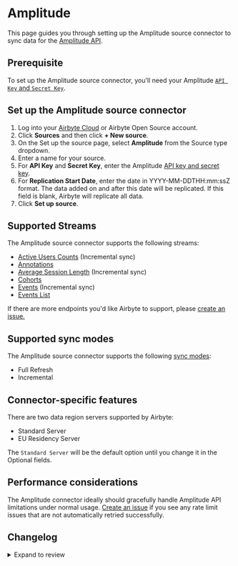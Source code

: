# Amplitude

This page guides you through setting up the Amplitude source connector to sync data for the [Amplitude API](https://www.docs.developers.amplitude.com/analytics/apis/http-v2-api/).

## Prerequisite

To set up the Amplitude source connector, you'll need your Amplitude [`API Key` and `Secret Key`](https://help.amplitude.com/hc/en-us/articles/360058073772-Create-and-manage-organizations-and-projects#view-and-edit-your-project-information).

## Set up the Amplitude source connector

1. Log into your [Airbyte Cloud](https://cloud.airbyte.com/workspaces) or Airbyte Open Source account.
2. Click **Sources** and then click **+ New source**.
3. On the Set up the source page, select **Amplitude** from the Source type dropdown.
4. Enter a name for your source.
5. For **API Key** and **Secret Key**, enter the Amplitude [API key and secret key](https://help.amplitude.com/hc/en-us/articles/360058073772-Create-and-manage-organizations-and-projects#view-and-edit-your-project-information).
6. For **Replication Start Date**, enter the date in YYYY-MM-DDTHH:mm:ssZ format. The data added on and after this date will be replicated. If this field is blank, Airbyte will replicate all data.
7. Click **Set up source**.

## Supported Streams

The Amplitude source connector supports the following streams:

- [Active Users Counts](https://www.docs.developers.amplitude.com/analytics/apis/dashboard-rest-api/#get-active-and-new-user-counts) \(Incremental sync\)
- [Annotations](https://www.docs.developers.amplitude.com/analytics/apis/chart-annotations-api/#get-all-chart-annotations)
- [Average Session Length](https://www.docs.developers.amplitude.com/analytics/apis/dashboard-rest-api/#get-average-session-length) \(Incremental sync\)
- [Cohorts](https://www.docs.developers.amplitude.com/analytics/apis/behavioral-cohorts-api/#get-all-cohorts-response)
- [Events](https://www.docs.developers.amplitude.com/analytics/apis/export-api/#response-schema) \(Incremental sync\)
- [Events List](https://amplitude.com/docs/apis/analytics/dashboard-rest#get-events-list)

If there are more endpoints you'd like Airbyte to support, please [create an issue.](https://github.com/airbytehq/airbyte/issues/new/choose)

<!-- env:oss -->

## Supported sync modes

The Amplitude source connector supports the following [sync modes](https://docs.airbyte.com/cloud/core-concepts#connection-sync-modes):

- Full Refresh
- Incremental

## Connector-specific features

There are two data region servers supported by Airbyte:

- Standard Server
- EU Residency Server

The `Standard Server` will be the default option until you change it in the Optional fields.

## Performance considerations

The Amplitude connector ideally should gracefully handle Amplitude API limitations under normal usage. [Create an issue](https://github.com/airbytehq/airbyte/issues/new/choose) if you see any rate limit issues that are not automatically retried successfully.

## Changelog

<details>
  <summary>Expand to review</summary>

| Version    | Date       | Pull Request                                             | Subject                                                                                                                                                                |
|:-----------|:-----------| :------------------------------------------------------- |:-----------------------------------------------------------------------------------------------------------------------------------------------------------------------|
| 0.7.14 | 2025-05-10 | [59808](https://github.com/airbytehq/airbyte/pull/59808) | Update dependencies |
| 0.7.13 | 2025-05-03 | [59369](https://github.com/airbytehq/airbyte/pull/59369) | Update dependencies |
| 0.7.12 | 2025-04-26 | [58709](https://github.com/airbytehq/airbyte/pull/58709) | Update dependencies |
| 0.7.11 | 2025-04-19 | [58264](https://github.com/airbytehq/airbyte/pull/58264) | Update dependencies |
| 0.7.10 | 2025-04-12 | [57605](https://github.com/airbytehq/airbyte/pull/57605) | Update dependencies |
| 0.7.9 | 2025-04-05 | [57173](https://github.com/airbytehq/airbyte/pull/57173) | Update dependencies |
| 0.7.8 | 2025-03-29 | [56591](https://github.com/airbytehq/airbyte/pull/56591) | Update dependencies |
| 0.7.7 | 2025-03-22 | [56132](https://github.com/airbytehq/airbyte/pull/56132) | Update dependencies |
| 0.7.6 | 2025-03-08 | [55359](https://github.com/airbytehq/airbyte/pull/55359) | Update dependencies |
| 0.7.5 | 2025-03-01 | [54883](https://github.com/airbytehq/airbyte/pull/54883) | Update dependencies |
| 0.7.4 | 2025-02-22 | [54247](https://github.com/airbytehq/airbyte/pull/54247) | Update dependencies |
| 0.7.3 | 2025-02-15 | [52939](https://github.com/airbytehq/airbyte/pull/52939) | Update dependencies |
| 0.7.2 | 2025-02-13 | [53655](https://github.com/airbytehq/airbyte/pull/53655) | Fix CDK breaking change |
| 0.7.1 | 2025-01-25 | [52213](https://github.com/airbytehq/airbyte/pull/52213) | Update dependencies |
| 0.7.0 | 2025-01-24 | [52144](https://github.com/airbytehq/airbyte/pull/52144) | Promoting release candidate 0.7.0-rc.1 to a main version. |
| 0.7.0-rc.1 | 2025-01-17 | [51601](https://github.com/airbytehq/airbyte/pull/51601) | Migrates to manifest-only                                                                                                                                              |
| 0.6.19     | 2025-01-18 | [51723](https://github.com/airbytehq/airbyte/pull/51723) | Update dependencies                                                                                                                                                    |
| 0.6.18     | 2025-01-11 | [51288](https://github.com/airbytehq/airbyte/pull/51288) | Update dependencies                                                                                                                                                    |
| 0.6.17     | 2025-01-04 | [50906](https://github.com/airbytehq/airbyte/pull/50906) | Update dependencies                                                                                                                                                    |
| 0.6.16     | 2024-12-28 | [50486](https://github.com/airbytehq/airbyte/pull/50486) | Update dependencies                                                                                                                                                    |
| 0.6.15     | 2024-12-21 | [50150](https://github.com/airbytehq/airbyte/pull/50150) | Update dependencies                                                                                                                                                    |
| 0.6.14     | 2024-12-14 | [49017](https://github.com/airbytehq/airbyte/pull/49017) | Starting with this version, the Docker image is now rootless. Please note that this and future versions will not be compatible with Airbyte versions earlier than 0.64 |
| 0.6.13     | 2024-10-29 | [47097](https://github.com/airbytehq/airbyte/pull/47097) | Update dependencies                                                                                                                                                    |
| 0.6.12     | 2024-10-12 | [46771](https://github.com/airbytehq/airbyte/pull/46771) | Update dependencies                                                                                                                                                    |
| 0.6.11     | 2024-10-11 | [46736](https://github.com/airbytehq/airbyte/pull/46736) | Added possibility to toggle groupping by `Country` for `Active Users` stream                                                                                           |
| 0.6.10     | 2024-10-05 | [46489](https://github.com/airbytehq/airbyte/pull/46489) | Update dependencies                                                                                                                                                    |
| 0.6.9      | 2024-09-28 | [46121](https://github.com/airbytehq/airbyte/pull/46121) | Update dependencies                                                                                                                                                    |
| 0.6.8      | 2024-09-21 | [45732](https://github.com/airbytehq/airbyte/pull/45732) | Update dependencies                                                                                                                                                    |
| 0.6.7      | 2024-09-14 | [45501](https://github.com/airbytehq/airbyte/pull/45501) | Update dependencies                                                                                                                                                    |
| 0.6.6      | 2024-09-07 | [45318](https://github.com/airbytehq/airbyte/pull/45318) | Update dependencies                                                                                                                                                    |
| 0.6.5      | 2024-08-31 | [45047](https://github.com/airbytehq/airbyte/pull/45047) | Update dependencies                                                                                                                                                    |
| 0.6.4      | 2024-08-24 | [44709](https://github.com/airbytehq/airbyte/pull/44709) | Update dependencies                                                                                                                                                    |
| 0.6.3      | 2024-08-17 | [44250](https://github.com/airbytehq/airbyte/pull/44250) | Update dependencies                                                                                                                                                    |
| 0.6.2      | 2024-08-12 | [43876](https://github.com/airbytehq/airbyte/pull/43876) | Update dependencies                                                                                                                                                    |
| 0.6.1      | 2024-08-10 | [43473](https://github.com/airbytehq/airbyte/pull/43473) | Update dependencies                                                                                                                                                    |
| 0.6.0      | 2024-08-08 | [43400](https://github.com/airbytehq/airbyte/pull/43400) | Add Events List Stream                                                                                                                                                 |
| 0.5.1      | 2024-08-03 | [43267](https://github.com/airbytehq/airbyte/pull/43267) | Update dependencies                                                                                                                                                    |
| 0.5.0      | 2024-08-01 | [42565](https://github.com/airbytehq/airbyte/pull/42565) | Migrate to CDK v4.0.2                                                                                                                                                  |
| 0.4.2      | 2024-07-27 | [42618](https://github.com/airbytehq/airbyte/pull/42618) | Update dependencies                                                                                                                                                    |
| 0.4.1      | 2024-07-20 | [42302](https://github.com/airbytehq/airbyte/pull/42302) | Update dependencies                                                                                                                                                    |
| 0.4.0      | 2024-07-17 | [42074](https://github.com/airbytehq/airbyte/pull/42074) | Migrate to CDK v1.8.0                                                                                                                                                  |
| 0.3.18     | 2024-07-13 | [41767](https://github.com/airbytehq/airbyte/pull/41767) | Update dependencies                                                                                                                                                    |
| 0.3.17     | 2024-07-10 | [41537](https://github.com/airbytehq/airbyte/pull/41537) | Update dependencies                                                                                                                                                    |
| 0.3.16     | 2024-07-09 | [41097](https://github.com/airbytehq/airbyte/pull/41097) | Update dependencies                                                                                                                                                    |
| 0.3.15     | 2024-07-06 | [40982](https://github.com/airbytehq/airbyte/pull/40982) | Update dependencies                                                                                                                                                    |
| 0.3.14     | 2024-06-25 | [40407](https://github.com/airbytehq/airbyte/pull/40407) | Update dependencies                                                                                                                                                    |
| 0.3.13     | 2024-06-22 | [40108](https://github.com/airbytehq/airbyte/pull/40108) | Update dependencies                                                                                                                                                    |
| 0.3.12     | 2024-06-06 | [39103](https://github.com/airbytehq/airbyte/pull/39103) | Use `CheckpointMixin` for state management                                                                                                                             |
| 0.3.11     | 2024-06-04 | [38988](https://github.com/airbytehq/airbyte/pull/38988) | [autopull] Upgrade base image to v1.2.1                                                                                                                                |
| 0.3.10     | 2024-04-19 | [36631](https://github.com/airbytehq/airbyte/pull/36631) | Updating to 0.80.0 CDK                                                                                                                                                 |
| 0.3.9      | 2024-04-12 | [36631](https://github.com/airbytehq/airbyte/pull/36631) | schema descriptions                                                                                                                                                    |
| 0.3.8      | 2024-03-12 | [35987](https://github.com/airbytehq/airbyte/pull/35987) | Unpin CDK version                                                                                                                                                      |
| 0.3.7      | 2024-02-12 | [35162](https://github.com/airbytehq/airbyte/pull/35162) | Manage dependencies with Poetry.                                                                                                                                       |
| 0.3.6      | 2023-10-23 | [31702](https://github.com/airbytehq/airbyte/pull/31702) | Base image migration: remove Dockerfile and use the python-connector-base image                                                                                        |
| 0.3.5      | 2023-09-28 | [30846](https://github.com/airbytehq/airbyte/pull/30846) | Add support of multiple cursor date formats                                                                                                                            |
| 0.3.4      | 2023-09-28 | [30831](https://github.com/airbytehq/airbyte/pull/30831) | Add user friendly error description on 403 error                                                                                                                       |
| 0.3.3      | 2023-09-21 | [30652](https://github.com/airbytehq/airbyte/pull/30652) | Update spec: declare `start_date` type as `date-time`                                                                                                                  |
| 0.3.2      | 2023-09-18 | [30525](https://github.com/airbytehq/airbyte/pull/30525) | Fix `KeyError` while getting `data_region` from config                                                                                                                 |
| 0.3.1      | 2023-09-15 | [30471](https://github.com/airbytehq/airbyte/pull/30471) | Fix `Event` stream: Use `start_time` instead of cursor in the case of more recent                                                                                      |
| 0.3.0      | 2023-09-13 | [30378](https://github.com/airbytehq/airbyte/pull/30378) | Switch to latest CDK version                                                                                                                                           |
| 0.2.4      | 2023-05-05 | [25842](https://github.com/airbytehq/airbyte/pull/25842) | added missing attrs in events schema, enabled default availability strategy                                                                                            |
| 0.2.3      | 2023-04-20 | [25317](https://github.com/airbytehq/airbyte/pull/25317) | Refactor Events Stream, use pre-YAML version based on Python CDK                                                                                                       |
| 0.2.2      | 2023-04-19 | [25315](https://github.com/airbytehq/airbyte/pull/25315) | Refactor to only fetch date_time_fields once per request                                                                                                               |
| 0.2.1      | 2023-02-03 | [25281](https://github.com/airbytehq/airbyte/pull/25281) | Reduce request_time_range to 4 hours                                                                                                                                   |
| 0.2.0      | 2023-02-03 | [22362](https://github.com/airbytehq/airbyte/pull/22362) | Migrate to YAML                                                                                                                                                        |
| 0.1.24     | 2023-03-28 | [21022](https://github.com/airbytehq/airbyte/pull/21022) | Enable event stream time interval selection                                                                                                                            |
| 0.1.23     | 2023-03-02 | [23087](https://github.com/airbytehq/airbyte/pull/23087) | Specified date formatting in specification                                                                                                                             |
| 0.1.22     | 2023-02-17 | [23192](https://github.com/airbytehq/airbyte/pull/23192) | Skip the stream if `start_date` is specified in the future.                                                                                                            |
| 0.1.21     | 2023-02-01 | [21888](https://github.com/airbytehq/airbyte/pull/21888) | Set `AvailabilityStrategy` for streams explicitly to `None`                                                                                                            |
| 0.1.20     | 2023-01-27 | [21957](https://github.com/airbytehq/airbyte/pull/21957) | Handle null values and empty strings in date-time fields                                                                                                               |
| 0.1.19     | 2022-12-09 | [19727](https://github.com/airbytehq/airbyte/pull/19727) | Remove `data_region` as required                                                                                                                                       |
| 0.1.18     | 2022-12-08 | [19727](https://github.com/airbytehq/airbyte/pull/19727) | Add parameter to select region                                                                                                                                         |
| 0.1.17     | 2022-10-31 | [18684](https://github.com/airbytehq/airbyte/pull/18684) | Add empty `series` validation for `AverageSessionLength` stream                                                                                                        |
| 0.1.16     | 2022-10-11 | [17854](https://github.com/airbytehq/airbyte/pull/17854) | Add empty `series` validation for `ActtiveUsers` steam                                                                                                                 |
| 0.1.15     | 2022-10-03 | [17320](https://github.com/airbytehq/airbyte/pull/17320) | Add validation `start_date` filed if it's in the future                                                                                                                |
| 0.1.14     | 2022-09-28 | [17326](https://github.com/airbytehq/airbyte/pull/17326) | Migrate to per-stream states.                                                                                                                                          |
| 0.1.13     | 2022-08-31 | [16185](https://github.com/airbytehq/airbyte/pull/16185) | Re-release on new `airbyte_cdk==0.1.81`                                                                                                                                |
| 0.1.12     | 2022-08-11 | [15506](https://github.com/airbytehq/airbyte/pull/15506) | Changed slice day window to 1, instead of 3 for Events stream                                                                                                          |
| 0.1.11     | 2022-07-21 | [14924](https://github.com/airbytehq/airbyte/pull/14924) | Remove `additionalProperties` field from spec                                                                                                                          |
| 0.1.10     | 2022-06-16 | [13846](https://github.com/airbytehq/airbyte/pull/13846) | Try-catch the BadZipFile error                                                                                                                                         |
| 0.1.9      | 2022-06-10 | [13638](https://github.com/airbytehq/airbyte/pull/13638) | Fixed an infinite loop when fetching Amplitude data                                                                                                                    |
| 0.1.8      | 2022-06-01 | [13373](https://github.com/airbytehq/airbyte/pull/13373) | Fixed the issue when JSON Validator produces errors on `date-time` check                                                                                               |
| 0.1.7      | 2022-05-21 | [13074](https://github.com/airbytehq/airbyte/pull/13074) | Removed time offset for `Events` stream, which caused a lot of duplicated records                                                                                      |
| 0.1.6      | 2022-04-30 | [12500](https://github.com/airbytehq/airbyte/pull/12500) | Improve input configuration copy                                                                                                                                       |
| 0.1.5      | 2022-04-28 | [12430](https://github.com/airbytehq/airbyte/pull/12430) | Added HTTP error descriptions and fixed `Events` stream fail caused by `404` HTTP Error                                                                                |
| 0.1.4      | 2021-12-23 | [8434](https://github.com/airbytehq/airbyte/pull/8434) | Update fields in source-connectors specifications                                                                                                                      |
| 0.1.3      | 2021-10-12 | [6375](https://github.com/airbytehq/airbyte/pull/6375) | Log Transient 404 Error in Events stream                                                                                                                               |
| 0.1.2      | 2021-09-21 | [6353](https://github.com/airbytehq/airbyte/pull/6353) | Correct output schemas on cohorts, events, active_users, and average_session_lengths streams                                                                           |
| 0.1.1      | 2021-06-09 | [3973](https://github.com/airbytehq/airbyte/pull/3973) | Add AIRBYTE_ENTRYPOINT for kubernetes support                                                                                                                          |
| 0.1.0      | 2021-06-08 | [3664](https://github.com/airbytehq/airbyte/pull/3664) | New Source: Amplitude                                                                                                                                                  |
| 0.1.0      | 2021-06-08 | [3664](https://github.com/airbytehq/airbyte/pull/3664) | New Source: Amplitude                                                                                                                                                  |

</details>

<!-- /env:oss -->
